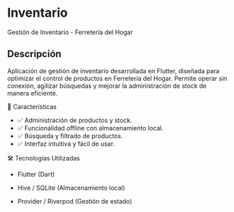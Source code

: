 # Inventario

Gestión de Inventario - Ferretería del Hogar

## Descripción

Aplicación de gestión de inventario desarrollada en Flutter, diseñada para optimizar el control de productos en Ferretería del Hogar. Permite operar sin conexión, agilizar búsquedas y mejorar la administración de stock de manera eficiente.

🚀 Características
- ✅ Administración de productos y stock.
- ✅ Funcionalidad offline con almacenamiento local.
- ✅ Búsqueda y filtrado de productos.
- ✅ Interfaz intuitiva y fácil de usar.

🛠️ Tecnologías Utilizadas
- Flutter (Dart)

- Hive / SQLite (Almacenamiento local)

- Provider / Riverpod (Gestión de estado)